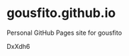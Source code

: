 # gousfito.github.io
Personal GitHub Pages site for gousfito























































DxXdh6
